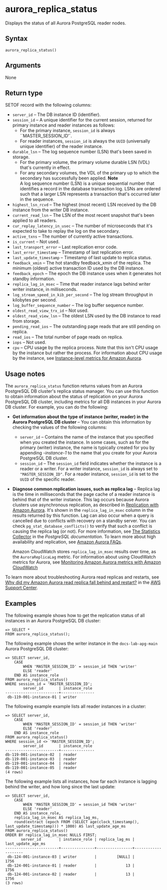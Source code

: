 # aurora\_replica\_status<a name="aurora_replica_status"></a>

Displays the status of all Aurora PostgreSQL reader nodes\. 

## Syntax<a name="aurora_replica_status-syntax"></a>

 

```
aurora_replica_status()
```

## Arguments<a name="aurora_replica_status-arguments"></a>

None

## Return type<a name="aurora_replica_status-return-type"></a>

SETOF record with the following columns:
+ `server_id` – The DB instance ID \(identifier\)\. 
+ `session_id` – A unique identifier for the current session, returned for primary instance and reader instances as follows:
  + For the primary instance, `session_id` is always ``MASTER_SESSION_ID’`\.
  + For reader instances, `session_id` is always the `UUID` \(universally unique identifier\) of the reader instance\.
+ `durable_lsn` – The log sequence number \(LSN\) that's been saved in storage\.
  + For the primary volume, the primary volume durable LSN \(VDL\) that's currently in effect\.
  + For any secondary volumes, the VDL of the primary up to which the secondary has successfully been applied\.
**Note**  
A log sequence number \(LSN\) is a unique sequential number that identifies a record in the database transaction log\. LSNs are ordered such that a larger LSN represents a transaction that's occurred later in the sequence\.
+ `highest_lsn_rcvd` – The highest \(most recent\) LSN received by the DB instance from the writer DB instance\.
+ `current_read_lsn` – The LSN of the most recent snapshot that's been applied to all readers\. 
+ `cur_replay_latency_in_usec` – The number of microseconds that it's expected to take to replay the log on the secondary\. 
+ `active_txns` – The number of currently active transactions\.
+ `is_current` – Not used\.
+ `last_transport_error` – Last replication error code\.
+ `last_error_timestamp` – Timestamp of last replication error\.
+ `last_update_timestamp` – Timestamp of last update to replica status\.
+ `feedback_xmin` – The hot standby feedback\_xmin of the replica\. The minimum \(oldest\) active transaction ID used by the DB instance\.
+ `feedback_epoch` – The epoch the DB instance uses when it generates hot standby information\.
+ `replica_lag_in_msec` – Time that reader instance lags behind writer writer instance, in milliseconds\.
+ `log_stream_speed_in_kib_per_second` – The log stream throughput in kilobytes per second\.
+ `log_buffer_sequence_number` – The log buffer sequence number\.
+ `oldest_read_view_trx_id` – Not used\.
+ `oldest_read_view_lsn` – The oldest LSN used by the DB instance to read from storage\.
+ `pending_read_ios` – The outstanding page reads that are still pending on replica\. 
+ `read_ios` – The total number of page reads on replica\.
+ `iops` – Not used\.
+ `cpu` – CPU usage by the replica process\. Note that this isn't CPU usage by the instance but rather the process\. For information about CPU usage by the instance, see [Instance\-level metrics for Amazon Aurora](Aurora.AuroraMonitoring.Metrics.md#Aurora.AuroraMySQL.Monitoring.Metrics.instances)\.

## Usage notes<a name="aurora_replica_status-usage-notes"></a>

The `aurora_replica_status` function returns values from an Aurora PostgreSQL DB cluster's replica status manager\. You can use this function to obtain information about the status of replication on your Aurora PostgreSQL DB cluster, including metrics for all DB instances in your Aurora DB cluster\. For example, you can do the following:
+ **Get information about the type of instance \(writer, reader\) in the Aurora PostgreSQL DB cluster** – You can obtain this information by checking the values of the following columns: 
  + `server_id` – Contains the name of the instance that you specified when you created the instance\. In some cases, such as for the primary \(writer\) instance, the name is typically created for you by appending *\-instance\-1* to the name that you create for your Aurora PostgreSQL DB cluster\.
  + `session_id` – The `session_id` field indicates whether the instance is a reader or a writer\. For a writer instance, `session_id` is always set to `"MASTER_SESSION_ID"`\. For a reader instance, `session_id` is set to the `UUID` of the specific reader\.
+ **Diagnose common replication issues, such as replica lag** – Replica lag is the time in milliseconds that the page cache of a reader instance is behind that of the writer instance\. This lag occurs because Aurora clusters use asynchronous replication, as described in [Replication with Amazon Aurora](Aurora.Replication.md)\. It's shown in the `replica_lag_in_msec` column in the results returned by this function\. Lag can also occur when a query is cancelled due to conflicts with recovery on a standby server\. You can check `pg_stat_database_conflicts()` to verify that such a conflict is causing the replica lag \(or not\)\. For more information, see [The Statistics Collector](https://www.postgresql.org/docs/current/monitoring-stats.html#MONITORING-PG-STAT-DATABASE-CONFLICTS-VIEW) in the *PostgreSQL documentation*\. To learn more about high availability and replication, see [Amazon Aurora FAQs](https://aws.amazon.com/rds/aurora/faqs/#High_Availability_and_Replication)\. 

  Amazon CloudWatch stores `replica_lag_in_msec` results over time, as the `AuroraReplicaLag` metric\. For information about using CloudWatch metrics for Aurora, see [Monitoring Amazon Aurora metrics with Amazon CloudWatch](monitoring-cloudwatch.md) 

To learn more about troubleshooting Aurora read replicas and restarts, see [Why did my Amazon Aurora read replica fall behind and restart?](https://aws.amazon.com/premiumsupport/knowledge-center/aurora-read-replica-restart/) in the [AWS Support Center](https://console.aws.amazon.com/support/home#/)\. 

## Examples<a name="aurora_replica_status-examples"></a>

The following example shows how to get the replication status of all instances in an Aurora PostgreSQL DB cluster:

```
=> SELECT * 
FROM aurora_replica_status();
```

The following example shows the writer instance in the `docs-lab-apg-main` Aurora PostgreSQL DB cluster: 

```
=> SELECT server_id, 
    CASE 
        WHEN 'MASTER_SESSION_ID' = session_id THEN 'writer'
        ELSE 'reader' 
    END AS instance_role
FROM aurora_replica_status() 
WHERE session_id = 'MASTER_SESSION_ID';
        server_id       | instance_role
------------------------+---------------
 db-119-001-instance-01 | writer
```

The following example example lists all reader instances in a cluster:

```
=> SELECT server_id, 
    CASE 
        WHEN 'MASTER_SESSION_ID' = session_id THEN 'writer'
        ELSE 'reader' 
    END AS instance_role
FROM aurora_replica_status() 
WHERE session_id <> 'MASTER_SESSION_ID';
        server_id       | instance_role
------------------------+---------------
db-119-001-instance-02  | reader
db-119-001-instance-03  | reader
db-119-001-instance-04  | reader
db-119-001-instance-05  | reader
(4 rows)
```

The following example lists all instances, how far each instance is lagging behind the writer, and how long since the last update: 

```
=> SELECT server_id, 
    CASE 
        WHEN 'MASTER_SESSION_ID' = session_id THEN 'writer'
        ELSE 'reader' 
    END AS instance_role,
    replica_lag_in_msec AS replica_lag_ms,
    round(extract (epoch FROM (SELECT age(clock_timestamp(), last_update_timestamp))) * 1000) AS last_update_age_ms
FROM aurora_replica_status()
ORDER BY replica_lag_in_msec NULLS FIRST;
       server_id        | instance_role | replica_lag_ms | last_update_age_ms
------------------------+---------------+----------------+--------------------
 db-124-001-instance-03 | writer        |         [NULL] |               1756
 db-124-001-instance-01 | reader        |             13 |               1756
 db-124-001-instance-02 | reader        |             13 |               1756
(3 rows)
```